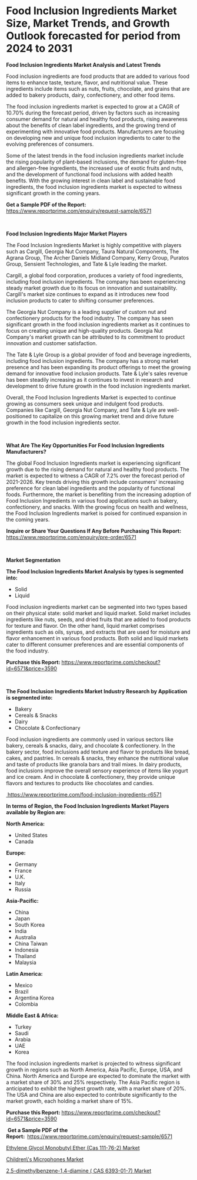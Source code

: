 <p><h1>Food Inclusion Ingredients Market Size, Market Trends, and Growth Outlook forecasted for period from 2024 to 2031</h1></p><p><strong>Food Inclusion Ingredients Market Analysis and Latest Trends</strong></p>
<p><p>Food inclusion ingredients are food products that are added to various food items to enhance taste, texture, flavor, and nutritional value. These ingredients include items such as nuts, fruits, chocolate, and grains that are added to bakery products, dairy, confectionery, and other food items.</p><p>The food inclusion ingredients market is expected to grow at a CAGR of 10.70% during the forecast period, driven by factors such as increasing consumer demand for natural and healthy food products, rising awareness about the benefits of clean label ingredients, and the growing trend of experimenting with innovative food products. Manufacturers are focusing on developing new and unique food inclusion ingredients to cater to the evolving preferences of consumers.</p><p>Some of the latest trends in the food inclusion ingredients market include the rising popularity of plant-based inclusions, the demand for gluten-free and allergen-free ingredients, the increased use of exotic fruits and nuts, and the development of functional food inclusions with added health benefits. With the growing interest in clean label and sustainable food ingredients, the food inclusion ingredients market is expected to witness significant growth in the coming years.</p></p>
<p><strong>Get a Sample PDF of the Report:&nbsp;</strong> <a href="https://www.reportprime.com/enquiry/request-sample/6571">https://www.reportprime.com/enquiry/request-sample/6571</a></p>
<p>&nbsp;</p>
<p><strong>Food Inclusion Ingredients Major Market Players</strong></p>
<p><p>The Food Inclusion Ingredients Market is highly competitive with players such as Cargill, Georgia Nut Company, Taura Natural Components, The Agrana Group, The Archer Daniels Midland Company, Kerry Group, Puratos Group, Sensient Technologies, and Tate & Lyle leading the market.</p><p>Cargill, a global food corporation, produces a variety of food ingredients, including food inclusion ingredients. The company has been experiencing steady market growth due to its focus on innovation and sustainability. Cargill's market size continues to expand as it introduces new food inclusion products to cater to shifting consumer preferences.</p><p>The Georgia Nut Company is a leading supplier of custom nut and confectionery products for the food industry. The company has seen significant growth in the food inclusion ingredients market as it continues to focus on creating unique and high-quality products. Georgia Nut Company's market growth can be attributed to its commitment to product innovation and customer satisfaction.</p><p>The Tate & Lyle Group is a global provider of food and beverage ingredients, including food inclusion ingredients. The company has a strong market presence and has been expanding its product offerings to meet the growing demand for innovative food inclusion products. Tate & Lyle's sales revenue has been steadily increasing as it continues to invest in research and development to drive future growth in the food inclusion ingredients market.</p><p>Overall, the Food Inclusion Ingredients Market is expected to continue growing as consumers seek unique and indulgent food products. Companies like Cargill, Georgia Nut Company, and Tate & Lyle are well-positioned to capitalize on this growing market trend and drive future growth in the food inclusion ingredients sector.</p></p>
<p>&nbsp;</p>
<p><strong>What Are The Key Opportunities For Food Inclusion Ingredients Manufacturers?</strong></p>
<p><p>The global Food Inclusion Ingredients market is experiencing significant growth due to the rising demand for natural and healthy food products. The market is expected to witness a CAGR of 7.2% over the forecast period of 2021-2026. Key trends driving this growth include consumers' increasing preference for clean label ingredients and the popularity of functional foods. Furthermore, the market is benefiting from the increasing adoption of Food Inclusion Ingredients in various food applications such as bakery, confectionery, and snacks. With the growing focus on health and wellness, the Food Inclusion Ingredients market is poised for continued expansion in the coming years.</p></p>
<p><strong>Inquire or Share Your Questions If Any Before Purchasing This Report:</strong> <a href="https://www.reportprime.com/enquiry/pre-order/6571">https://www.reportprime.com/enquiry/pre-order/6571</a></p>
<p>&nbsp;</p>
<p><strong>Market Segmentation</strong></p>
<p><strong>The Food Inclusion Ingredients Market Analysis by types is segmented into:</strong></p>
<p><ul><li>Solid</li><li>Liquid</li></ul></p>
<p><p>Food inclusion ingredients market can be segmented into two types based on their physical state: solid market and liquid market. Solid market includes ingredients like nuts, seeds, and dried fruits that are added to food products for texture and flavor. On the other hand, liquid market comprises ingredients such as oils, syrups, and extracts that are used for moisture and flavor enhancement in various food products. Both solid and liquid markets cater to different consumer preferences and are essential components of the food industry.</p></p>
<p><strong>Purchase this Report:&nbsp;</strong><a href="https://www.reportprime.com/checkout?id=6571&price=3590">https://www.reportprime.com/checkout?id=6571&price=3590</a></p>
<p>&nbsp;</p>
<p><strong>The Food Inclusion Ingredients Market Industry Research by Application is segmented into:</strong></p>
<p><ul><li>Bakery</li><li>Cereals & Snacks</li><li>Dairy</li><li>Chocolate & Confectionary</li></ul></p>
<p><p>Food inclusion ingredients are commonly used in various sectors like bakery, cereals & snacks, dairy, and chocolate & confectionery. In the bakery sector, food inclusions add texture and flavor to products like bread, cakes, and pastries. In cereals & snacks, they enhance the nutritional value and taste of products like granola bars and trail mixes. In dairy products, food inclusions improve the overall sensory experience of items like yogurt and ice cream. And in chocolate & confectionery, they provide unique flavors and textures to products like chocolates and candies.</p></p>
<p><a href="https://www.reportprime.com/food-inclusion-ingredients-r6571">&nbsp;https://www.reportprime.com/food-inclusion-ingredients-r6571</a></p>
<p><strong>In terms of Region, the Food Inclusion Ingredients Market Players available by Region are:</strong></p>
<p>
    <p> <strong> North America: </strong>
        <ul>
            <li>United States</li>
            <li>Canada</li>
        </ul>
        </p> 
    <p> <strong> Europe: </strong>
        <ul>
            <li>Germany</li>
            <li>France</li>
            <li>U.K.</li>
            <li>Italy</li>
            <li>Russia</li>
        </ul>
        </p> 
    <p> <strong> Asia-Pacific: </strong>
        <ul>
            <li>China</li>
            <li>Japan</li>
            <li>South Korea</li>
            <li>India</li>
            <li>Australia</li>
            <li>China Taiwan</li>
            <li>Indonesia</li>
            <li>Thailand</li>
            <li>Malaysia</li>
        </ul>
        </p> 
    <p> <strong> Latin America: </strong>
        <ul>
            <li>Mexico</li>
            <li>Brazil</li>
            <li>Argentina Korea</li>
            <li>Colombia</li>
        </ul>
        </p> 
    <p> <strong> Middle East & Africa: </strong>
        <ul>
            <li>Turkey</li>
            <li>Saudi</li>
            <li>Arabia</li>
            <li>UAE</li>
            <li>Korea</li>
        </ul>
    </p>
    </p>
<p><p>The food inclusion ingredients market is projected to witness significant growth in regions such as North America, Asia Pacific, Europe, USA, and China. North America and Europe are expected to dominate the market with a market share of 30% and 25% respectively. The Asia Pacific region is anticipated to exhibit the highest growth rate, with a market share of 20%. The USA and China are also expected to contribute significantly to the market growth, each holding a market share of 15%.</p></p>
<p><strong>Purchase this Report: </strong><a href="https://www.reportprime.com/checkout?id=6571&price=3590">https://www.reportprime.com/checkout?id=6571&price=3590</a></p>
<p>&nbsp;<strong>Get a Sample PDF of the Report:&nbsp;&nbsp;</strong><a href="https://www.reportprime.com/enquiry/request-sample/6571">https://www.reportprime.com/enquiry/request-sample/6571</a></p>
<p><strong></strong></p>
<p><p><a href="https://www.linkedin.com/pulse/ethylene-glycol-monobutyl-ether-cas-111-76-2-market-research-55o7f?trackingId=f5Be%2Fh4qhWANLoqxWeEZxA%3D%3D">Ethylene Glycol Monobutyl Ether (Cas 111-76-2) Market</a></p><p><a href="https://www.linkedin.com/pulse/childrens-microphones-market-centers-aspects-growth-share-2uhlf?trackingId=tGIVxdnY1zMX%2BaW9Wp74Gw%3D%3D">Children\'s Microphones Market</a></p><p><a href="https://www.linkedin.com/pulse/25-dimethylbenzene-14-diamine-cas-6393-01-7-market-size-4gadf?trackingId=IOTkba6eIbvn5oufKrXz5Q%3D%3D">2,5-dimethylbenzene-1,4-diamine ( CAS 6393-01-7) Market</a></p></p>
